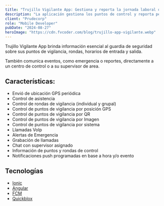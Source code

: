 ```yaml
---
title: "Trujillo Vigilante App: Gestiona y reporta la jornada laboral de un vigilante"
description: "La aplicación gestiona los puntos de control y reporta periódicamente la ubicación GPS del guardia de seguridad."
client: "Prudecorp"
role: "Mobile Developer"
pubDate: "2024-08-27"
heroImage: "https://cdn.fvcoder.com/blog/trujillo-app-vigilante.webp"
---
```

Trujillo Vigilante App brinda información esencial al guardia de seguridad sobre
sus puntos de vigilancia, rondas, horarios de entrada y salida.

También comunica eventos, como emergencia o reportes, directamente a un centro de 
control o a su supervisor de area.

## Características:
- Envió de ubicación GPS periódica
- Control de asistencia
- Control de rondas de vigilancia (individual y grupal)
- Control de puntos de vigilancia por posición GPS
- Control de puntos de vigilancia por QR
- Control de puntos de vigilancia por Imagen
- Control de puntos de vigilancia por sistema
- Llamadas VoIp
- Alertas de Emergencia
- Grabación de llamadas
- Chat con supervisor asignado
- Información de puntos y rondas de control
- Notificaciones push programadas en base a hora y/o evento

## Tecnologías
- [Ionic](https://ionicframework.com/)
- [Angular](https://angular.dev/)
- [FCM](https://firebase.google.com/docs/cloud-messaging)
- [Quickblox](https://quickblox.com/)